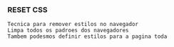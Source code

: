 ### RESET CSS
    Tecnica para remover estilos no navegador
    Limpa todos os padroes dos navegadores
    Tambem podesmos definir estilos para a pagina toda